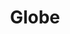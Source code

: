 ---
title: Globe
tags:
icon: globe
svg: '<svg xmlns="http://www.w3.org/2000/svg" width="24" height="24" fill="none" viewBox="0 0 24 24" stroke-width="1.5" stroke-linecap="round" stroke-linejoin="round" stroke="currentColor"><path d="M12 20.5a8.5 8.5 0 0 0 0-17m0 17a8.5 8.5 0 0 1 0-17m0 17c2.608 0 4.722-3.806 4.722-8.5S14.608 3.5 12 3.5m0 17c-2.608 0-4.722-3.806-4.722-8.5S9.392 3.5 12 3.5M3.972 9.167h16.056M3.972 14.833h16.056"/></svg>'
---